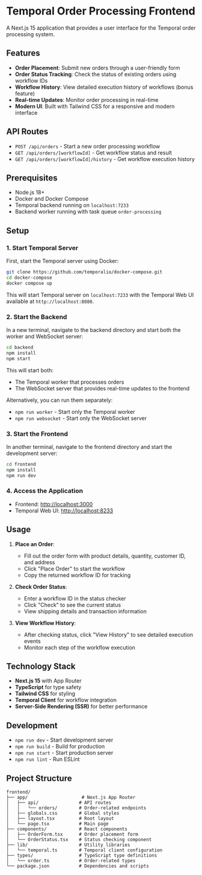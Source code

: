 # Temporal Order Processing Frontend

A Next.js 15 application that provides a user interface for the Temporal order processing system.

## Features

- **Order Placement**: Submit new orders through a user-friendly form
- **Order Status Tracking**: Check the status of existing orders using workflow IDs
- **Workflow History**: View detailed execution history of workflows (bonus feature)
- **Real-time Updates**: Monitor order processing in real-time
- **Modern UI**: Built with Tailwind CSS for a responsive and modern interface

## API Routes

- `POST /api/orders` - Start a new order processing workflow
- `GET /api/orders/[workflowId]` - Get workflow status and result
- `GET /api/orders/[workflowId]/history` - Get workflow execution history

## Prerequisites

- Node.js 18+ 
- Docker and Docker Compose
- Temporal backend running on `localhost:7233`
- Backend worker running with task queue `order-processing`

## Setup

### 1. Start Temporal Server

First, start the Temporal server using Docker:

```bash
git clone https://github.com/temporalio/docker-compose.git
cd docker-compose
docker compose up
```

This will start Temporal server on `localhost:7233` with the Temporal Web UI available at `http://localhost:8080`.

### 2. Start the Backend

In a new terminal, navigate to the backend directory and start both the worker and WebSocket server:

```bash
cd backend
npm install
npm start
```

This will start both:
- The Temporal worker that processes orders
- The WebSocket server that provides real-time updates to the frontend

Alternatively, you can run them separately:
- `npm run worker` - Start only the Temporal worker
- `npm run websocket` - Start only the WebSocket server

### 3. Start the Frontend

In another terminal, navigate to the frontend directory and start the development server:

```bash
cd frontend
npm install
npm run dev
```

### 4. Access the Application

- Frontend: [http://localhost:3000](http://localhost:3000)
- Temporal Web UI: [http://localhost:8233](http://localhost:8233)

## Usage

1. **Place an Order**:
   - Fill out the order form with product details, quantity, customer ID, and address
   - Click "Place Order" to start the workflow
   - Copy the returned workflow ID for tracking

2. **Check Order Status**:
   - Enter a workflow ID in the status checker
   - Click "Check" to see the current status
   - View shipping details and transaction information

3. **View Workflow History**:
   - After checking status, click "View History" to see detailed execution events
   - Monitor each step of the workflow execution

## Technology Stack

- **Next.js 15** with App Router
- **TypeScript** for type safety
- **Tailwind CSS** for styling
- **Temporal Client** for workflow integration
- **Server-Side Rendering (SSR)** for better performance

## Development

- `npm run dev` - Start development server
- `npm run build` - Build for production
- `npm run start` - Start production server
- `npm run lint` - Run ESLint

## Project Structure

```
frontend/
├── app/                    # Next.js App Router
│   ├── api/               # API routes
│   │   └── orders/        # Order-related endpoints
│   ├── globals.css        # Global styles
│   ├── layout.tsx         # Root layout
│   └── page.tsx           # Main page
├── components/            # React components
│   ├── OrderForm.tsx      # Order placement form
│   └── OrderStatus.tsx    # Status checking component
├── lib/                   # Utility libraries
│   └── temporal.ts        # Temporal client configuration
├── types/                 # TypeScript type definitions
│   └── order.ts           # Order-related types
└── package.json           # Dependencies and scripts
```

